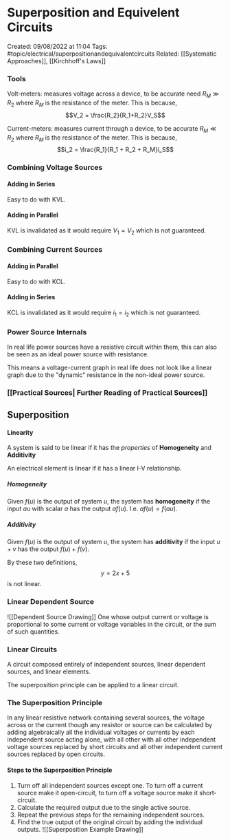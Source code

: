 # Superposition and Equivelent Circuits
Created: 09/08/2022 at 11:04
Tags: #topic/electrical/superpositionandequivalentcircuits 
Related: [[Systematic Approaches]], [[Kirchhoff's Laws]]

### Tools
Volt-meters: measures voltage across a device, to be accurate need $R_M \gg R_2$ where $R_M$ is the resistance of the meter. This is because,
$$V_2 = \frac{R_2}{R_1+R_2}V_S$$


Current-meters: measures current through a device, to be accurate $R_M \ll R_2$ where $R_M$ is the resistance of the meter. This is because,
$$i_2 = \frac{R_1}{R_1 + R_2 + R_M}i_S$$

### Combining Voltage Sources
#### Adding in Series
Easy to do with KVL.

#### Adding in Parallel
KVL is invalidated as it would require $V_1 = V_2$ which is not guaranteed.

### Combining Current Sources
#### Adding in Parallel
Easy to do with KCL.

#### Adding in Series
KCL is invalidated as it would require $i_1 = i_2$ which is not guaranteed.

### Power Source Internals
In real life power sources have a resistive circuit within them, this can also be seen as an ideal power source with resistance.

This means a voltage-current graph in real life does not look like a linear graph due to the "dynamic" resistance in the non-ideal power source.

### [[Practical Sources| Further Reading of Practical Sources]]

## Superposition
#### Linearity
A system is said to be linear if it has the *properties* of **Homogeneity** and **Additivity**

An electrical element is linear if it has a linear I-V relationship.
##### Homogeneity
Given $f(u)$ is the output of system $u$, the system has **homogeneity** if the input $au$ with scalar $a$ has the output $af(u)$. I.e. $af(u) = f(au)$.

##### Additivity
Given $f(u)$ is the output of system $u$, the system has **additivity** if the input $u + v$ has the output $f(u) + f(v)$.

By these two definitions,
$$y = 2x + 5$$
is not linear.

### Linear Dependent Source
![[Dependent Source Drawing]]
One whose output current or voltage is proportional to some current or voltage variables in the circuit, or the sum of such quantities.

### Linear Circuits
A circuit composed entirely of independent sources, linear dependent sources, and linear elements.

The superposition principle can be applied to a linear circuit.

### The Superposition Principle
In any linear resistive network containing several sources, the voltage across or the current though any resistor or source can be calculated by adding algebraically all the individual voltages or currents by each independent source acting alone, with all other with all other independent voltage sources replaced by short circuits and all other independent current sources replaced by open circuits.

#### Steps to the Superposition Principle
1. Turn off all independent sources except one. To turn off a current source make it open-circuit, to turn off a voltage source make it short-circuit.
2. Calculate the required output due to the single active source.
3. Repeat the previous steps for the remaining independent sources.
4.  Find the true output of the original circuit by adding the individual outputs.
![[Superposition Example Drawing]]
